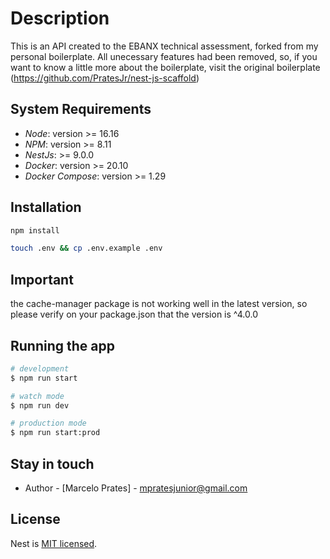 
# Description

This is an API created to the EBANX technical assessment, forked from  my personal boilerplate. All unecessary features had been removed, so, if you want to know a little more about the boilerplate, visit the original boilerplate (https://github.com/PratesJr/nest-js-scaffold)


## System Requirements

- _Node_: version >= 16.16
- _NPM_: version >= 8.11
- _NestJs_: >= 9.0.0
- _Docker_: version >= 20.10
- _Docker Compose_: version >= 1.29

## Installation

```bash
npm install
```

```bash
touch .env && cp .env.example .env
```

## Important

the cache-manager package is not working well in the latest version, so please verify on your package.json that the version is ^4.0.0

## Running the app

```bash
# development
$ npm run start

# watch mode
$ npm run dev

# production mode
$ npm run start:prod
```

## Stay in touch

- Author - [Marcelo Prates] - mpratesjunior@gmail.com

## License

Nest is [MIT licensed](LICENSE).
